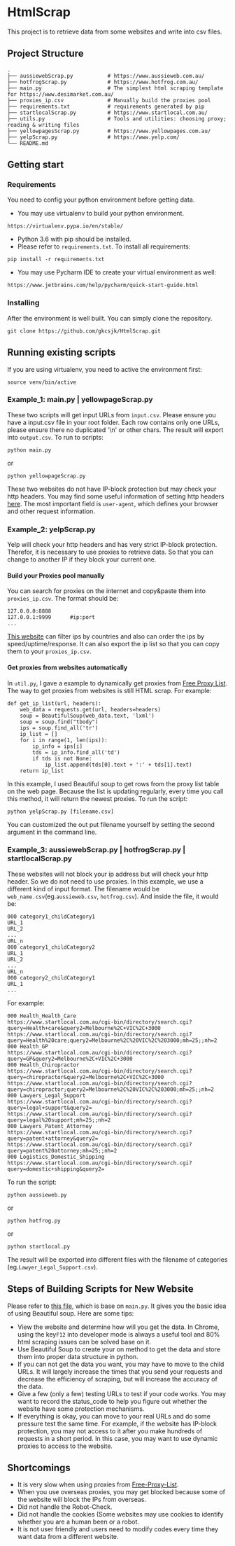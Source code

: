 # HtmlScrap
This project is to retrieve data from some websites and write into csv files.
## Project Structure
    .
    ├── aussiewebScrap.py           # https://www.aussieweb.com.au/
    ├── hotfrogScrap.py             # https://www.hotfrog.com.au/
    ├── main.py                     # The simplest html scraping template for https://www.desimarket.com.au/
    ├── proxies_ip.csv              # Manually build the proxies pool
    ├── requirements.txt            # requirements generated by pip
    ├── startlocalScrap.py          # https://www.startlocal.com.au/
    ├── utils.py                    # Tools and utilities: choosing proxy; reading & writing files 
    ├── yellowpagesScrap.py         # https://www.yellowpages.com.au/
    ├── yelpScrap.py                # https://www.yelp.com/
    └── README.md
## Getting start
### Requirements
You need to config your python environment before getting data.
* You may use virtualenv to build your python environment. 
```
https://virtualenv.pypa.io/en/stable/
```
* Python 3.6 with pip should be installed. 
* Please refer to ```requirements.txt```. To install all requirements:
```
pip install -r requirements.txt
```
* You may use Pycharm IDE to create your virtual environment as well:
```
https://www.jetbrains.com/help/pycharm/quick-start-guide.html
```
### Installing 
After the environment is well built. You can simply clone the repository.
```
git clone https://github.com/gkcsjk/HtmlScrap.git
```
## Running existing scripts
If you are using virtualenv, you need to active the environment first:
```
source venv/bin/active
```
### Example_1: main.py | yellowpageScrap.py
These two scripts will get input URLs from ```input.csv```. Please ensure you have a input.csv file in your root folder.
Each row contains only one URLs, please ensure there no duplicated '\n' or other chars. 
The result will export into ```output.csv```.
To run to scripts:
```
python main.py
```
or
```
python yellowpageScrap.py
```
These two websites do not have IP-block protection but may check your http headers. 
You may find some useful information of setting http headers [here](https://www.tutorialspoint.com/http/http_header_fields.htm).
The most important field is ```user-agent```, which defines your browser and other request information.
### Example_2: yelpScrap.py
Yelp will check your http headers and has very strict IP-block protection. Therefor, it is necessary to use proxies to retrieve data.
So that you can change to another IP if they block your current one.
#### Build your Proxies pool manually 
You can search for proxies on the internet and copy&paste them into ```proxies_ip.csv```. The format should be:
```
127.0.0.0:8888
127.0.0.1:9999      #ip:port
...
```
[This website](http://free-proxy.cz/en/) can filter ips by countries and also can order the ips by speed/uptime/response. It can also export the ip list so that you can copy them to your ```proxies_ip.csv```.
#### Get proxies from websites automatically
In ```util.py```, I gave a example to dynamically get proxies from [Free Proxy List](https://free-proxy-list.net/).
The way to get proxies from websites is still HTML scrap. For example:
```
def get_ip_list(url, headers):
    web_data = requests.get(url, headers=headers)
    soup = BeautifulSoup(web_data.text, 'lxml')
    soup = soup.find("tbody")
    ips = soup.find_all('tr')
    ip_list = []
    for i in range(1, len(ips)):
        ip_info = ips[i]
        tds = ip_info.find_all('td')
        if tds is not None:
            ip_list.append(tds[0].text + ':' + tds[1].text)
    return ip_list
```
In this example, I used Beautiful soup to get rows from the proxy list table on the web page. 
Because the list is updating regularly, every time you call this method, it will return the newest proxies. 
To run the script:
```
python yelpScrap.py [filename.csv]
```
You can customized the out put filename yourself by setting the second argument in the command line.
### Example_3: aussiewebScrap.py | hotfrogScrap.py | startlocalScrap.py
These websites will not block your ip address but will check your http header. So we do not need to use proxies.
In this example, we use a different kind of input format. The filename would be ```web_name.csv```(eg.```aussieweb.csv```, ```hotfrog.csv```).
And inside the file, it would be:
```
000 category1_childCategory1
URL_1
URL_2
...
URL_n
000 category1_childCategory2
URL_1
URL_2
...
URL_n
000 category2_childCategory1
URL_1
...
```
For example:
```
000 Health_Health_Care
https://www.startlocal.com.au/cgi-bin/directory/search.cgi?query=Health+care&query2=Melbourne%2C+VIC%2C+3000
https://www.startlocal.com.au/cgi-bin/directory/search.cgi?query=Health%20care;query2=Melbourne%2C%20VIC%2C%203000;mh=25;;nh=2
000 Health_GP
https://www.startlocal.com.au/cgi-bin/directory/search.cgi?query=GP&query2=Melbourne%2C+VIC%2C+3000
000 Health_Chiropractor
https://www.startlocal.com.au/cgi-bin/directory/search.cgi?query=chiropractor&query2=Melbourne%2C+VIC%2C+3000
https://www.startlocal.com.au/cgi-bin/directory/search.cgi?query=chiropractor;query2=Melbourne%2C%20VIC%2C%203000;mh=25;;nh=2
000 Lawyers_Legal_Support
https://www.startlocal.com.au/cgi-bin/directory/search.cgi?query=legal+support&query2=
https://www.startlocal.com.au/cgi-bin/directory/search.cgi?query=legal%20support;mh=25;;nh=2
000 Lawyers_Patent_Attorney
https://www.startlocal.com.au/cgi-bin/directory/search.cgi?query=patent+attorney&query2=
https://www.startlocal.com.au/cgi-bin/directory/search.cgi?query=patent%20attorney;mh=25;;nh=2
000 Logistics_Domestic_Shipping
https://www.startlocal.com.au/cgi-bin/directory/search.cgi?query=domestic+shipping&query2=
```
To run the script:
```
python aussieweb.py
```
or
```
python hotfrog.py
```
or 
```
python startlocal.py
```
The result will be exported into different files with the filename of categories (eg.```Lawyer_Legal_Support.csv```).
## Steps of Building Scripts for New Website
Please refer to [this file](https://github.com/gkcsjk/HtmlScrap/blob/master/User%20guide%20of%20HTML%20Scraper.pdf), which is base on ```main.py```. It gives you the basic idea of using Beautiful soup.
Here are some tips:
* View the website and determine how will you get the data. In Chrome, using the key```F12``` into developer mode is always a useful tool and 80% html scraping issues can be solved base on it.
* Use Beautiful Soup to create your on method to get the data and store them into proper data structure in python.
* If you can not get the data you want, you may have to move to the child URLs. It will largely increase the times that you send your requests and decrease the efficiency of scraping, but will increase the accuracy of the data.
* Give a few (only a few) testing URLs to test if your code works. You may want to record the status_code to help you figure out whether the website have some protection mechanisms. 
* If everything is okay, you can move to your real URLs and do some pressure test the same time. For example, if the website has IP-block protection, you may not access to it after you
make hundreds of requests in a short period. In this case, you may want to use dynamic proxies to access to the website.
## Shortcomings
* It is very slow when using proxies from [Free-Proxy-List](https://free-proxy-list.net/).
* When you use overseas proxies, you may get blocked because some of the website will block the IPs from overseas. 
* Did not handle the Robot-Check.
* Did not handle the cookies (Some websites may use cookies to identify whether you are a human been or a robot.
* It is not user friendly and users need to modify codes every time they want data from a different website.





